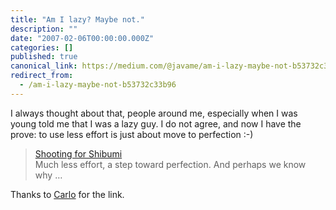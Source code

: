 ```yaml
---
title: "Am I lazy? Maybe not."
description: ""
date: "2007-02-06T00:00:00.000Z"
categories: []
published: true
canonical_link: https://medium.com/@javame/am-i-lazy-maybe-not-b53732c33b96
redirect_from:
  - /am-i-lazy-maybe-not-b53732c33b96
---
```


I always thought about that, people around me, especially when I was young told me that I was a lazy guy. I do not agree, and now I have the prove: to use less effort is just about move to perfection :-)

> [Shooting for Shibumi](http://www.xprogramming.com/xpmag/dbcShotgunShibumi.htm)  
> Much less effort, a step toward perfection. And perhaps we know why …

Thanks to [Carlo](http://ratta.blogsource.com/) for the link.
